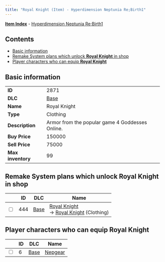 ```yaml
---
title: "Royal Knight (Item) - Hyperdimension Neptunia Re;Birth1"
---
```


[**Item Index**](/neptunia/rb1/item/index.html) - [Hyperdimension Neptunia Re;Birth1](/neptunia/rb1)

## Contents

- [Basic information](#basic-information)
- [Remake System plans which unlock **Royal Knight** in shop](#remake-system-plans-which-unlock-royal-knight-in-shop)
- [Player characters who can equip **Royal Knight**](#player-characters-who-can-equip-royal-knight)

## Basic information

|   |   |
| -- | -- |
| **ID** | 2871 |
| **DLC** | [Base](/neptunia/rb1/dlc/1-base.html) |
| **Name** | Royal Knight |
| **Type** | Clothing |
| **Description** | Armor from the popular game 4 Goddesses Online. |
| **Buy Price** | 150000 |
| **Sell Price** | 75000 |
| **Max inventory** | 99 |


## Remake System plans which unlock **Royal Knight** in shop

|    | ID | DLC | Name |
| -- | -- | --- | ---- |
| <input type="checkbox" id="rb1-remake-1-444" class="trackbox" /> | 444 | [Base](/neptunia/rb1/dlc/1-base.html) | [Royal Knight](/neptunia/rb1/remake/1-444-royal-knight.html)<br /> → [Royal Knight](/neptunia/rb1/item/1-2871-royal-knight.html) (Clothing) |


## Player characters who can equip **Royal Knight**

|    | ID | DLC | Name |
| -- | -- | --- | ---- |
| <input type="checkbox" id="rb1-player-1-6" class="trackbox" /> | 6 | [Base](/neptunia/rb1/dlc/1-base.html) | [Nepgear](/neptunia/rb1/player/1-6-nepgear.html) |
